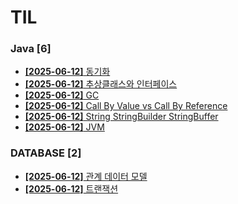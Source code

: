 # TIL
 
### Java [6]
- [**[2025-06-12]**  동기화](https://github.com/A-lass/TIL/blob/main/Java/동기화.md)
- [**[2025-06-12]**  추상클래스와 인터페이스](https://github.com/A-lass/TIL/blob/main/Java/추상클래스와_인터페이스.md)
- [**[2025-06-12]**  GC](https://github.com/A-lass/TIL/blob/main/Java/GC.md)
- [**[2025-06-12]**  Call By Value vs Call By Reference](https://github.com/A-lass/TIL/blob/main/Java/Call_By_Value_vs_Call_By_Reference.md)
- [**[2025-06-12]**  String StringBuilder StringBuffer](https://github.com/A-lass/TIL/blob/main/Java/String_StringBuilder_StringBuffer.md)
- [**[2025-06-12]**  JVM](https://github.com/A-lass/TIL/blob/main/Java/JVM.md)
### DATABASE [2]
- [**[2025-06-12]**  관계 데이터 모델](https://github.com/A-lass/TIL/blob/main/DATABASE/관계_데이터_모델.md)
- [**[2025-06-12]**  트랜잭션](https://github.com/A-lass/TIL/blob/main/DATABASE/트랜잭션.md)
